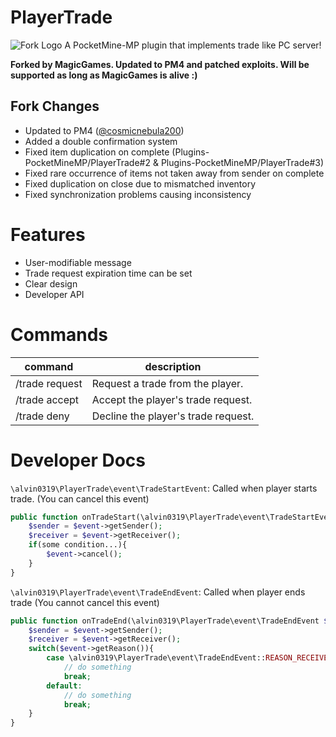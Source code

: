 # PlayerTrade
![Fork Logo](https://media.discordapp.net/attachments/973097510748966982/981141129560981504/PlayerTrade.gif?width=1416&height=503)
A PocketMine-MP plugin that implements trade like PC server! 

**Forked by MagicGames. Updated to PM4 and patched exploits. Will be supported as long as MagicGames is alive :)**

## Fork Changes
- Updated to PM4 ([@cosmicnebula200](https://github.com/cosmicnebula200/))
- Added a double confirmation system
- Fixed item duplication on complete (Plugins-PocketMineMP/PlayerTrade#2 & Plugins-PocketMineMP/PlayerTrade#3)
- Fixed rare occurrence of items not taken away from sender on complete
- Fixed duplication on close due to mismatched inventory
- Fixed synchronization problems causing inconsistency

# Features
* User-modifiable message
* Trade request expiration time can be set
* Clear design
* Developer API

# Commands
|command|description|
|---|---|
|/trade request <player>|Request a trade from the player.|
|/trade accept <player>|Accept the player's trade request.|
|/trade deny <player>|Decline the player's trade request.|

# Developer Docs
`\alvin0319\PlayerTrade\event\TradeStartEvent`: Called when player starts trade. (You can cancel this event)
```php
public function onTradeStart(\alvin0319\PlayerTrade\event\TradeStartEvent $event) : void{
    $sender = $event->getSender();
    $receiver = $event->getReceiver();
    if(some condition...){
        $event->cancel();
    }
}
```

`\alvin0319\PlayerTrade\event\TradeEndEvent`: Called when player ends trade (You cannot cancel this event)
```php
public function onTradeEnd(\alvin0319\PlayerTrade\event\TradeEndEvent $event) : void{
    $sender = $event->getSender();
    $receiver = $event->getReceiver();
    switch($event->getReason()){
        case \alvin0319\PlayerTrade\event\TradeEndEvent::REASON_RECEIVER_CANCEL:
            // do something
            break;
        default:
            // do something
            break;
    }
}
```